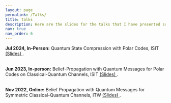 ```yaml
---
layout: page
permalink: /Talks/
title: Talks
description: Here are the slides for the talks that I have presented so far
nav: true
nav_order: 6
---
```

**Jul 2024, In-Person:** Quantum State Compression with Polar Codes, ISIT <a href="https://drive.google.com/file/d/1iDLkqtdYR9_9K11_oTsLydQiM3GNCikG/view?usp=drive_link"> (Slides) </a>.<br>
<br>

**Jun 2023, In-person:** Belief-Propagation with Quantum Messages for Polar Codes on Classical-Quantum Channels, ISIT <a href="https://drive.google.com/file/d/1X3Uk6-StK3CNK-p1MAZvpD_e3ByThNSu/view?usp=drive_link"> (Slides) </a>.<br>
<br>

**Nov 2022, Online:** Belief Propagation with Quantum Messages for Symmetric Classical-Quantum Channels, ITW <a href="https://drive.google.com/file/d/1PhlN04ymtaJe9mT8rMifmlkjIrsH5p8m/view?usp=drive_link"> (Slides) </a>.



<!-- For now, this page is assumed to be a static description of your courses. You can convert it to a collection similar to `_projects/` so that you can have a dedicated page for each course.

Organize your courses by years, topics, or universities, however you like! -->
